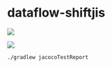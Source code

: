 # dataflow-shiftjis

<a href="https://codeclimate.com/github/takeo-asai/dataflow-shiftjis/maintainability"><img src="https://api.codeclimate.com/v1/badges/b74ac22f1b901e3c832c/maintainability" /></a>

<a href="https://codeclimate.com/github/takeo-asai/dataflow-shiftjis/test_coverage"><img src="https://api.codeclimate.com/v1/badges/b74ac22f1b901e3c832c/test_coverage" /></a>


```bash:
./gradlew jacocoTestReport
```